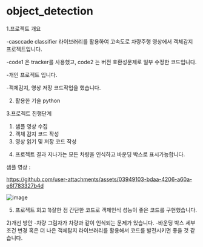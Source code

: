 # object_detection
1.프로젝트 개요

-casccade classifier 라이브러리를 활용하여 고속도로 차량주행 영상에서 객체감지 프로젝트입니다.

-code1 은 tracker를 사용했고, code2 는 버전 호환성문제로 일부 수정한 코드입니다. 

-개인 프로젝트 입니다.

-객체감지, 영상 저장 코드작업을 했습니다.

2. 활용한 기술
   python

3.프로젝트 진행단계
1) 샘플 영상 수집
2) 객체 감지 코드 작성
3) 영상 읽기 및 저장 코드 작성

4. 프로젝트 결과
  지나가는 모든 차량을 인식하고 바운딩 박스로 표시가능합니다.

샘플 영상 : 

https://github.com/user-attachments/assets/03949103-bdaa-4206-a60a-e6f783327b4d

![image](https://github.com/user-attachments/assets/6ebd4e69-fd7d-4e95-9e48-111dfcf5bf1c)

5. 프로젝트 회고
1)잘한 점
간단한 코드로 객체인식 성능이 좋은 코드를 구현했습니다.

2)개선 방안
-차량 그림자가 차량과 같이 인식되는 문제가 있습니다.
-바운딩 박스 세부조건 변경 혹은 더 나은 객체탐지 라이브러리를 활용해서 코드를 발전시키면 좋을 것 같습니다.
